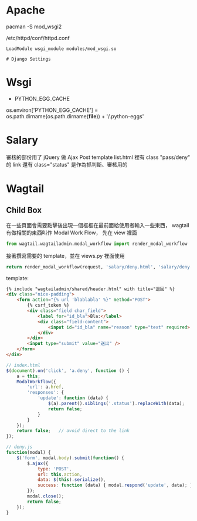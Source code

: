 # Apache

pacman -S mod_wsgi2

/etc/httpd/conf/httpd.conf

    LoadModule wsgi_module modules/mod_wsgi.so

    # Django Settings

# Wsgi

- PYTHON_EGG_CACHE

os.environ['PYTHON_EGG_CACHE'] = os.path.dirname(os.path.dirname(__file__)) + '/.python-eggs'

# Salary

審核的部份用了 jQuery 做 Ajax Post
template list.html 裡有 class "pass/deny" 的 link
還有 class="status"
是作為抓判斷、審核用的

# Wagtail

## Child Box

在一些頁面會需要點擊後出現一個框框在最前面給使用者輸入一些東西，
wagtail 有做相關的東西叫作 Modal Work Flow，
先在 view 裡面

```python
from wagtail.wagtailadmin.modal_workflow import render_modal_workflow
```

接著撰寫需要的 template，並在 views.py 裡面使用

```python
return render_modal_workflow(request, 'salary/deny.html', 'salary/deny.js', {'id': salary_id})
```

template:

```html
{% include "wagtailadmin/shared/header.html" with title="退回" %}
<div class="nice-padding">
    <form action="{% url 'blablabla' %}" method="POST">
        {% csrf_token %}
        <div class="field char_field">
            <label for="id_bla">Bla:</label>
            <div class="field-content">
                <input id="id_bla" name="reason" type="text" required>
            </div>
        </div>
        <input type="submit" value="送出" />
    </form>
</div>
```

```javascript
// index.html
$(document).on('click', 'a.deny', function () {
    a = this;
    ModalWorkflow({
        'url': a.href,
        'responses': {
            'update': function (data) {
                $(a).parent().siblings('.status').replaceWith(data);
                return false;
            }
        }
    });
    return false;   // avoid direct to the link
});
```

```javascript
// deny.js
function(modal) {
    $('form', modal.body).submit(function() {
        $.ajax({
            type: 'POST',
            url: this.action,
            data: $(this).serialize(),
            success: function (data) { modal.respond('update', data); }
        });
        modal.close();
        return false;
    });
}
```
